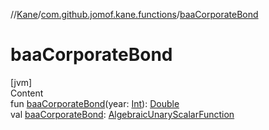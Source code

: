 //[Kane](../index.md)/[com.github.jomof.kane.functions](index.md)/[baaCorporateBond](baa-corporate-bond.md)



# baaCorporateBond  
[jvm]  
Content  
fun [baaCorporateBond](baa-corporate-bond.md)(year: [Int](https://kotlinlang.org/api/latest/jvm/stdlib/kotlin/-int/index.html)): [Double](https://kotlinlang.org/api/latest/jvm/stdlib/kotlin/-double/index.html)  
val [baaCorporateBond](baa-corporate-bond.md): [AlgebraicUnaryScalarFunction](-algebraic-unary-scalar-function/index.md)  



